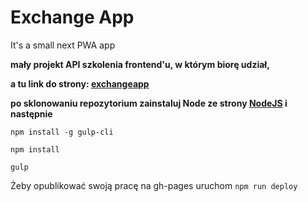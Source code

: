 # Exchange App
It's a small next PWA app

**mały projekt API szkolenia frontend'u, w którym biorę udział,**

**a tu link do strony: [exchangeapp](https://druszkiewicz.github.io/exchangeapp/)**

**po sklonowaniu repozytorium zainstaluj Node ze strony [NodeJS](https://nodejs.org/) i następnie**

`npm install -g gulp-cli`

`npm install`

`gulp`

Żeby opublikować swoją pracę na gh-pages uruchom `npm run deploy`


